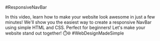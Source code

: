#ResponsiveNavBar

In this video, learn how to make your website look awesome in just a few minutes! We'll show you the easiest way to create a responsive NavBar using simple HTML and CSS. Perfect for beginners! Let's make your website stand out together! ⏱️🌐 #WebDesignMadeSimple
